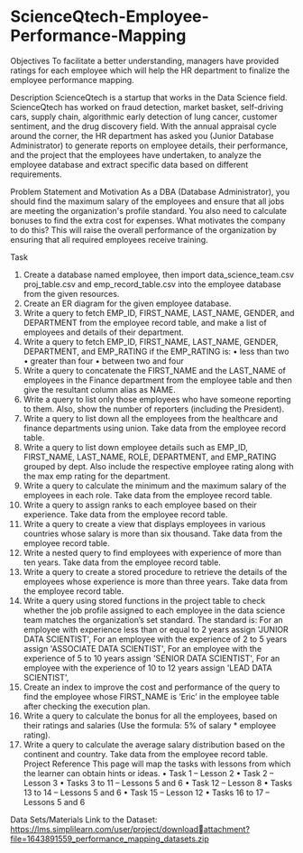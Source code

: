 # ScienceQtech-Employee-Performance-Mapping
Objectives
To facilitate a better understanding, managers have provided 
ratings for each employee which will help the HR department 
to finalize the employee performance mapping.

Description
ScienceQtech is a startup that works in the Data Science field. ScienceQtech has
worked on fraud detection, market basket, self-driving cars, supply chain,
algorithmic early detection of lung cancer, customer sentiment, and the drug
discovery field. With the annual appraisal cycle around the corner, the HR
department has asked you (Junior Database Administrator) to generate reports on
employee details, their performance, and the project that the employees have
undertaken, to analyze the employee database and extract specific data based on
different requirements.

Problem Statement and Motivation
As a DBA (Database Administrator), you should find the maximum salary of 
the employees and ensure that all jobs are meeting the organization's 
profile standard. You also need to calculate bonuses to find the extra cost 
for expenses. 
What motivates the company to do this?
This will raise the overall performance of the organization by ensuring that 
all required employees receive training.

Task 
1. Create a database named employee, then import 
data_science_team.csv proj_table.csv and emp_record_table.csv into 
the employee database from the given resources.
2. Create an ER diagram for the given employee database.
3. Write a query to fetch EMP_ID, FIRST_NAME, LAST_NAME, GENDER, and 
DEPARTMENT from the employee record table, and make a list of 
employees and details of their department.
4. Write a query to fetch EMP_ID, FIRST_NAME, LAST_NAME, GENDER, 
DEPARTMENT, and EMP_RATING if the EMP_RATING is:
• less than two
• greater than four 
• between two and four
5. Write a query to concatenate the FIRST_NAME and the LAST_NAME of 
employees in the Finance department from the employee table and then 
give the resultant column alias as NAME.
6. Write a query to list only those employees who have someone 
reporting to them. Also, show the number of reporters (including the 
President).
7. Write a query to list down all the employees from the healthcare and 
finance departments using union. Take data from the employee record 
table.
8. Write a query to list down employee details such as EMP_ID, 
FIRST_NAME, LAST_NAME, ROLE, DEPARTMENT, and EMP_RATING 
grouped by dept. Also include the respective employee rating along 
with the max emp rating for the department.
9. Write a query to calculate the minimum and the maximum salary of the 
employees in each role. Take data from the employee record table.
10. Write a query to assign ranks to each employee based on their 
experience. Take data from the employee record table.
11. Write a query to create a view that displays employees in various 
countries whose salary is more than six thousand. Take data from the 
employee record table.
12. Write a nested query to find employees with experience of more 
than ten years. Take data from the employee record table.
13. Write a query to create a stored procedure to retrieve the details of 
the employees whose experience is more than three years. Take data 
from the employee record table.
14. Write a query using stored functions in the project table to check 
whether the job profile assigned to each employee in the data science 
team matches the organization’s set standard.
The standard is:
For an employee with experience less than or equal to 2 years assign 
'JUNIOR DATA SCIENTIST',
For an employee with the experience of 2 to 5 years assign 'ASSOCIATE 
DATA SCIENTIST',
For an employee with the experience of 5 to 10 years assign 'SENIOR 
DATA SCIENTIST',
For an employee with the experience of 10 to 12 years assign 'LEAD 
DATA SCIENTIST',
15. Create an index to improve the cost and performance of the query to 
find the employee whose FIRST_NAME is ‘Eric’ in the employee table 
after checking the execution plan.
16. Write a query to calculate the bonus for all the employees, based on 
their ratings and salaries (Use the formula: 5% of salary * employee 
rating).
17. Write a query to calculate the average salary distribution based on the 
continent and country. Take data from the employee record table.
Project Reference
This page will map the tasks with lessons from which the learner can 
obtain hints or ideas.
• Task 1 – Lesson 2
• Task 2 – Lesson 3
• Tasks 3 to 11 – Lessons 5 and 6
• Task 12 – Lesson 8
• Tasks 13 to 14 – Lessons 5 and 6
• Task 15 – Lesson 12
• Tasks 16 to 17 – Lessons 5 and 6

Data Sets/Materials
Link to the Dataset:
https://lms.simplilearn.com/user/project/downloadattachment?file=1643891559_performance_mapping_datasets.zip
